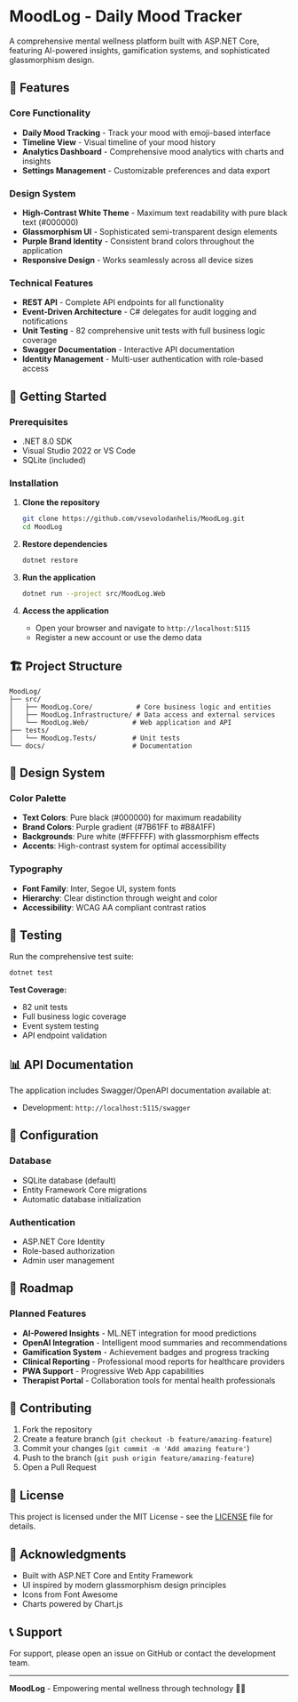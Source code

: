 # MoodLog - Daily Mood Tracker

A comprehensive mental wellness platform built with ASP.NET Core, featuring AI-powered insights, gamification systems, and sophisticated glassmorphism design.

## 🌟 Features

### Core Functionality
- **Daily Mood Tracking** - Track your mood with emoji-based interface
- **Timeline View** - Visual timeline of your mood history
- **Analytics Dashboard** - Comprehensive mood analytics with charts and insights
- **Settings Management** - Customizable preferences and data export

### Design System
- **High-Contrast White Theme** - Maximum text readability with pure black text (#000000)
- **Glassmorphism UI** - Sophisticated semi-transparent design elements
- **Purple Brand Identity** - Consistent brand colors throughout the application
- **Responsive Design** - Works seamlessly across all device sizes

### Technical Features
- **REST API** - Complete API endpoints for all functionality
- **Event-Driven Architecture** - C# delegates for audit logging and notifications
- **Unit Testing** - 82 comprehensive unit tests with full business logic coverage
- **Swagger Documentation** - Interactive API documentation
- **Identity Management** - Multi-user authentication with role-based access

## 🚀 Getting Started

### Prerequisites
- .NET 8.0 SDK
- Visual Studio 2022 or VS Code
- SQLite (included)

### Installation

1. **Clone the repository**
   ```bash
   git clone https://github.com/vsevolodanhelis/MoodLog.git
   cd MoodLog
   ```

2. **Restore dependencies**
   ```bash
   dotnet restore
   ```

3. **Run the application**
   ```bash
   dotnet run --project src/MoodLog.Web
   ```

4. **Access the application**
   - Open your browser and navigate to `http://localhost:5115`
   - Register a new account or use the demo data

## 🏗️ Project Structure

```
MoodLog/
├── src/
│   ├── MoodLog.Core/           # Core business logic and entities
│   ├── MoodLog.Infrastructure/ # Data access and external services
│   └── MoodLog.Web/           # Web application and API
├── tests/
│   └── MoodLog.Tests/         # Unit tests
└── docs/                      # Documentation
```

## 🎨 Design System

### Color Palette
- **Text Colors**: Pure black (#000000) for maximum readability
- **Brand Colors**: Purple gradient (#7B61FF to #B8A1FF)
- **Backgrounds**: Pure white (#FFFFFF) with glassmorphism effects
- **Accents**: High-contrast system for optimal accessibility

### Typography
- **Font Family**: Inter, Segoe UI, system fonts
- **Hierarchy**: Clear distinction through weight and color
- **Accessibility**: WCAG AA compliant contrast ratios

## 🧪 Testing

Run the comprehensive test suite:

```bash
dotnet test
```

**Test Coverage:**
- 82 unit tests
- Full business logic coverage
- Event system testing
- API endpoint validation

## 📊 API Documentation

The application includes Swagger/OpenAPI documentation available at:
- Development: `http://localhost:5115/swagger`

## 🔧 Configuration

### Database
- SQLite database (default)
- Entity Framework Core migrations
- Automatic database initialization

### Authentication
- ASP.NET Core Identity
- Role-based authorization
- Admin user management

## 🎯 Roadmap

### Planned Features
- **AI-Powered Insights** - ML.NET integration for mood predictions
- **OpenAI Integration** - Intelligent mood summaries and recommendations
- **Gamification System** - Achievement badges and progress tracking
- **Clinical Reporting** - Professional mood reports for healthcare providers
- **PWA Support** - Progressive Web App capabilities
- **Therapist Portal** - Collaboration tools for mental health professionals

## 🤝 Contributing

1. Fork the repository
2. Create a feature branch (`git checkout -b feature/amazing-feature`)
3. Commit your changes (`git commit -m 'Add amazing feature'`)
4. Push to the branch (`git push origin feature/amazing-feature`)
5. Open a Pull Request

## 📝 License

This project is licensed under the MIT License - see the [LICENSE](LICENSE) file for details.

## 🙏 Acknowledgments

- Built with ASP.NET Core and Entity Framework
- UI inspired by modern glassmorphism design principles
- Icons from Font Awesome
- Charts powered by Chart.js

## 📞 Support

For support, please open an issue on GitHub or contact the development team.

---

**MoodLog** - Empowering mental wellness through technology 🧠💜
